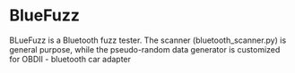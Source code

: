 # BlueFuzz
BLueFuzz is a Bluetooth fuzz tester. The scanner (bluetooth_scanner.py) is general purpose, while the pseudo-random data generator is customized for OBDII - bluetooth car adapter
